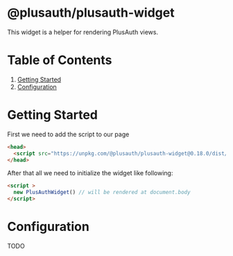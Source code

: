 # @plusauth/plusauth-widget
This widget is a helper for rendering PlusAuth views.

# Table of Contents
1. [Getting Started](#getting-started)
2. [Configuration](#configuration)

# Getting Started
First we need to add the script to our page
```html
<head>
  <script src="https://unpkg.com/@plusauth/plusauth-widget@0.18.0/dist/plusauth-widget.min.js" type="application/javascript"></script>
</head>
```
After that all we need to initialize the widget like following:
```html
<script >
  new PlusAuthWidget() // will be rendered at document.body
</script>
```

# Configuration
TODO
